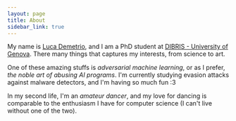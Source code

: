```yaml
---
layout: page
title: About
sidebar_link: true
---
```

My name is [Luca Demetrio](https://csec.it/people/luca_demetrio), and I am a PhD student at [DIBRIS - University of Genova](https://www.dibris.unige.it/).
There many things that captures my interests, from science to art.

One of these amazing stuffs is *adversarial machine learning*, or as I prefer, *the noble art of abusing AI programs*.
I'm currently studying evasion attacks against malware detectors, and I'm having so much fun :3

In my second life, I'm an *amateur dancer*, and my love for dancing is comparable to the enthusiasm I have for computer science (I can't live without one of the two).